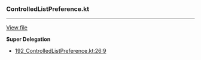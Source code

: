 ### ControlledListPreference.kt
---
[View file](files/192_ControlledListPreference.kt)

**Super Delegation**

 - [192_ControlledListPreference.kt:26:9](files/192_ControlledListPreference.kt#L26)
